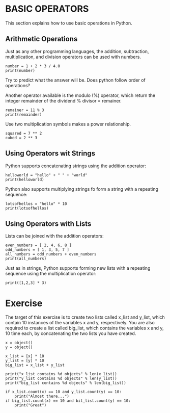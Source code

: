 # BASIC OPERATORS

This section explains how to use basic operations in Python.

## Arithmetic Operations

Just as any other programming languages, the addition, subtraction, multiplication, and division operators can be used with numbers.

```
number = 1 + 2 * 3 / 4.0
print(number)
```

Try to predict what the answer will be. Does python follow order of operations?

Another operator available is the modulo (%) operator, which return the integer remainder of the dividend % divisor = remainer.

```
remainer = 11 % 3
print(remainder)
```

Use two multiplication symbols makes a power relationship.

```
squared = 7 ** 2
cubed = 2 ** 3
```

## Using Operators wit Strings

Python supports concatenating strings using the addition operator:

```
helloworld = "hello" + " " + "world"
print(helloworld)
```

Python also supports multiplying strings fo form a string with a repeating sequence:

```
lotsofhellos = "hello" * 10
print(lotsofhellos)
```

## Using Operators with Lists

Lists can be joined with the addition operators:

```
even_numbers = [ 2, 4, 6, 8 ]
odd_numbers = [ 1, 3, 5, 7 ]
all_numbers = odd_numbers + even_numbers
print(all_numbers)
```

Just as in strings, Python supports forming new lists with a repeating sequence using the multiplication operator:

```
print([1,2,3] * 3)
```

# Exercise

The target of this exercise is to create two lists called x_list and y_list, which contain 10 instances of the variables x and y, respectively.
You are also required to create a list called big_list, which contains the variables x and y, 10 time each, by concatenating the two lists you have created.

```
x = object()
y = object()

x_list = [x] * 10
y_list = [y] * 10
big_list = x_list + y_list

print("x_list contains %d objects" % len(x_list))
print("y_list contains %d objects" % len(y_list))
print("big_list contains %d objects" % len(big_list))

if x_list.count(x) == 10 and y_list.count(y) == 10:
    print("Almost there...")
if big_list.count(x) == 10 and bit_list.count(y) == 10:
    print("Great")

```
